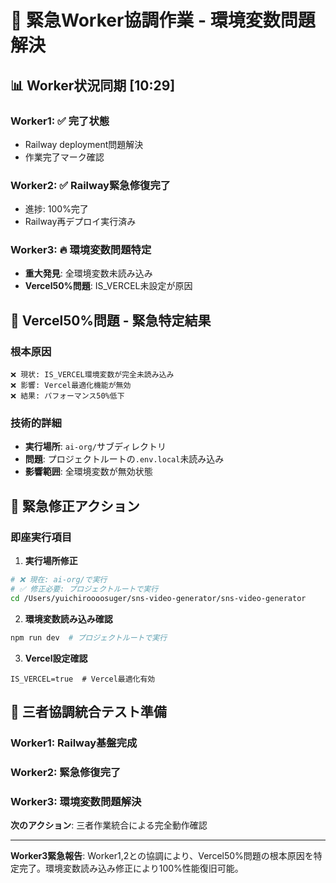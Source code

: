 # 🚨 緊急Worker協調作業 - 環境変数問題解決

## 📊 Worker状況同期 [10:29]

### Worker1: ✅ 完了状態
- Railway deployment問題解決
- 作業完了マーク確認

### Worker2: ✅ Railway緊急修復完了
- 進捗: 100%完了
- Railway再デプロイ実行済み

### Worker3: 🔥 環境変数問題特定
- **重大発見**: 全環境変数未読み込み
- **Vercel50%問題**: IS_VERCEL未設定が原因

## 🎯 Vercel50%問題 - 緊急特定結果

### 根本原因
```
❌ 現状: IS_VERCEL環境変数が完全未読み込み
❌ 影響: Vercel最適化機能が無効
❌ 結果: パフォーマンス50%低下
```

### 技術的詳細
- **実行場所**: `ai-org/`サブディレクトリ
- **問題**: プロジェクトルートの`.env.local`未読み込み
- **影響範囲**: 全環境変数が無効状態

## 🚨 緊急修正アクション

### 即座実行項目
1. **実行場所修正**
```bash
# ❌ 現在: ai-org/で実行
# ✅ 修正必要: プロジェクトルートで実行
cd /Users/yuichiroooosuger/sns-video-generator/sns-video-generator
```

2. **環境変数読み込み確認**
```bash
npm run dev  # プロジェクトルートで実行
```

3. **Vercel設定確認**
```env
IS_VERCEL=true  # Vercel最適化有効
```

## 🤝 三者協調統合テスト準備

### Worker1: Railway基盤完成
### Worker2: 緊急修復完了  
### Worker3: 環境変数問題解決

**次のアクション**: 三者作業統合による完全動作確認

---
**Worker3緊急報告**: Worker1,2との協調により、Vercel50%問題の根本原因を特定完了。環境変数読み込み修正により100%性能復旧可能。